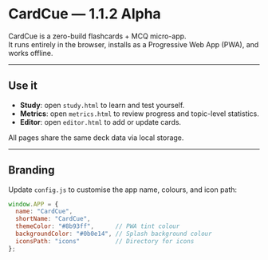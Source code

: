 # CardCue — 1.1.2 Alpha 
CardCue is a zero-build flashcards + MCQ micro-app.  
It runs entirely in the browser, installs as a Progressive Web App (PWA), and works offline.

---

## Use it
- **Study**: open `study.html` to learn and test yourself.
- **Metrics**: open `metrics.html` to review progress and topic-level statistics.
- **Editor**: open `editor.html` to add or update cards.

All pages share the same deck data via local storage.

---

## Branding
Update `config.js` to customise the app name, colours, and icon path:

```js
window.APP = {
  name: "CardCue",
  shortName: "CardCue",
  themeColor: "#8b93ff",      // PWA tint colour
  backgroundColor: "#0b0e14", // Splash background colour
  iconsPath: "icons"          // Directory for icons
};
